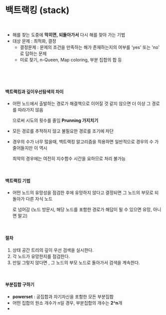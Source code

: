 # 백트랙킹 (stack)

​                 



- 해를 찾는 도중에 **막히면, 되돌아가서** 다시 해를 찾아 가는 기법
- 대상 문제 : 최적화, 결정
  - 결정문제 : 문제의 조건을 만족하는 해가 존재하는지의 여부를 'yes' 또는 'no' 로 답하는 문제
  - 미로 찾기, n-Queen, Map coloring, 부분 집합의 합 등

​              

​       

#### 백트랙킹과 깊이우선탐색의 차이

- 어떤 노드에서 출발하는 경로가 해결책으로 이어질 것 같지 않으면 더 이상 그 경로를 따라가지 않음

  으로써 시도의 횟수를 줄임 **Prunning 가지치기**

- 모든 경로를 추적하지 않고 불필요한 경로를 조기에 차단

- 경우의 수가 너무 많을때, 백트랙킹 알고리즘을 적용하면 일반적으로 경우의 수 가 줄어들지만 이 역시

  최악의 경우에는 여전히 지수함수 시간을 요하므로 처리 불가능

​              



#### 백트랙킹 기법

- 어떤 노드의 유망성을 점검한 후에 유망하지 않다고 결정되면 그 노드의 부모로 되돌아가 다른 자식 노드

  로 넘어감 (노드 방문시, 해당 노드를 포함한 경로가 해답이 될 수 있으면 유망, 아니면 말고)  

  

  ​     

#### 절차

1.  상태 공간 트리의 깊이 우선 검색을 실시한다.
2. 각 노드가 유망한지를 점검한다.
3. 만일 그렇지 않다면 , 그 노드의 부모 노드로 돌아가서 검색을 계속한다.

​               



#### 부분집합 구하기

- **powerset** : 공집합과 자기자신을 포함한 모든 부분집합
- 어떤 집합의 원소 개수가 n일 경우, 부분집합의 개수는 **2^n**개
- 

